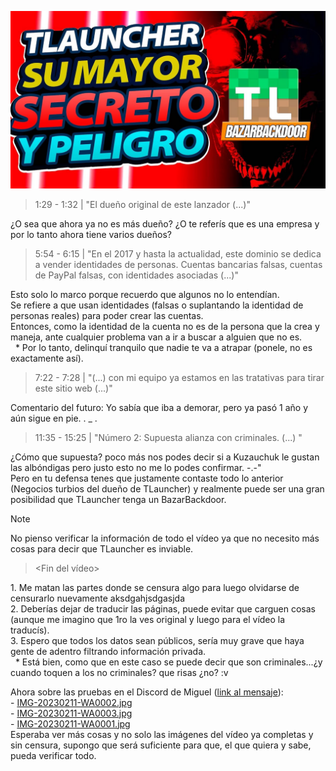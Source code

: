[![TLAUNCHER Su mayor SECRETO y PELIGRO](../../src/img/Vid-08-Thumb.jpg)](https://www.youtube.com/watch?v=oktiu3l5CRY)

> 1:29 - 1:32 | "El dueño original de este lanzador (...)"

¿O sea que ahora ya no es más dueño? ¿O te referís que es una empresa y por lo tanto ahora tiene varios dueños?

> 5:54 - 6:15 | "En el 2017 y hasta la actualidad, este dominio se dedica a vender identidades de personas. Cuentas bancarias falsas, cuentas de PayPal falsas, con identidades asociadas (...)"

Esto solo lo marco porque recuerdo que algunos no lo entendían.\
Se refiere a que usan identidades (falsas o suplantando la identidad de personas reales) para poder crear las cuentas.\
Entonces, como la identidad de la cuenta no es de la persona que la crea y maneja, ante cualquier problema van a ir a buscar a alguien que no es.\
&nbsp; \* Por lo tanto, delinquí tranquilo que nadie te va a atrapar (ponele, no es exactamente así).

> 7:22 - 7:28 | "(...) con mi equipo ya estamos en las tratativas para tirar este sitio web (...)"

Comentario del futuro: Yo sabía que iba a demorar, pero ya pasó 1 año y aún sigue en pie. . _ .

> 11:35 - 15:25 | "Número 2: Supuesta alianza con criminales. (...) "

¿Cómo que supuesta? poco más nos podes decir si a Kuzauchuk le gustan las albóndigas pero justo esto no me lo podes confirmar. -.-"\
Pero en tu defensa tenes que justamente contaste todo lo anterior (Negocios turbios del dueño de TLauncher) y realmente puede ser una gran posibilidad que TLauncher tenga un BazarBackdoor.

> [!NOTE]
> No pienso verificar la información de todo el vídeo ya que no necesito más cosas para decir que TLauncher es inviable.

> <Fin del vídeo>

1\. Me matan las partes donde se censura algo para luego olvidarse de censurarlo nuevamente aksdgahjsdgasjda\
2\. Deberías dejar de traducir las páginas, puede evitar que carguen cosas (aunque me imagino que 1ro la ves original y luego para el vídeo la traducís).\
3\. Espero que todos los datos sean públicos, sería muy grave que haya gente de adentro filtrando información privada.\
&nbsp; \* Está bien, como que en este caso se puede decir que son criminales...¿y cuando toquen a los no criminales? que risas ¿no? :v

Ahora sobre las pruebas en el Discord de Miguel ([link al mensaje](https://discord.com/channels/612373280900513842/1069410811988156496/1073995216635297954)):\
\- [IMG-20230211-WA0002.jpg](https://cdn.discordapp.com/attachments/1069410811988156496/1074035729602183259/IMG-20230211-WA0002.jpg)\
\- [IMG-20230211-WA0003.jpg](https://cdn.discordapp.com/attachments/1069410811988156496/1074035757196525709/IMG-20230211-WA0003.jpg)\
\- [IMG-20230211-WA0001.jpg](https://cdn.discordapp.com/attachments/1069410811988156496/1074035794467098785/IMG-20230211-WA0001.jpg)\
Esperaba ver más cosas y no solo las imágenes del vídeo ya completas y sin censura, supongo que será suficiente para que, el que quiera y sabe, pueda verificar todo.
